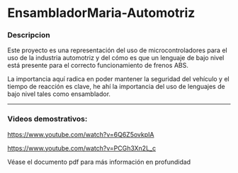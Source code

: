 # EnsambladorMaria-Automotriz

### Descripcion

Este proyecto es una representación del uso de microcontroladores para el uso de la industria automotriz y del cómo es que un lenguaje de bajo nivel está presente para el correcto funcionamiento de frenos ABS.

La importancia aquí radica en poder mantener la seguridad del vehículo y el tiempo de reacción es clave, he ahí la importancia del uso de lenguajes de bajo nivel tales como ensamblador.

---------------------------------

### Videos demostrativos:

https://www.youtube.com/watch?v=6Q6Z5ovkpIA

https://www.youtube.com/watch?v=PCGh3Xn2L_c

Véase el documento pdf para más información en profundidad
